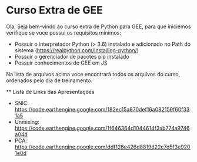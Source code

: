 # Curso Extra de GEE
Ola, Seja bem-vindo ao curso extra de Python para GEE, para que iniciemos verifique se voce possui os requisitos minimos:

 * Possuir o interpretador Python (> 3.6) instalado e adicionado no Path do sistema (https://realpython.com/installing-python/)
 * Possuir o gerenciador de pacotes pip instalado
 * Possuir conhecimentos de GEE em JS

Na lista de arquivos acima voce encontrará todos os arquivos do curso, ordenados pelo dia de treinamento.

** Lista de Links das Apresentações
  * SNIC: https://code.earthengine.google.com/182ec15a870def16a082159f60f331a5
  * Unmixing: https://code.earthengine.google.com/1f646364d1044614f3ab774a9746a04d
  * PCA: https://code.earthengine.google.com/ddf126e426d8819d22c7d5f3e9201e0d
